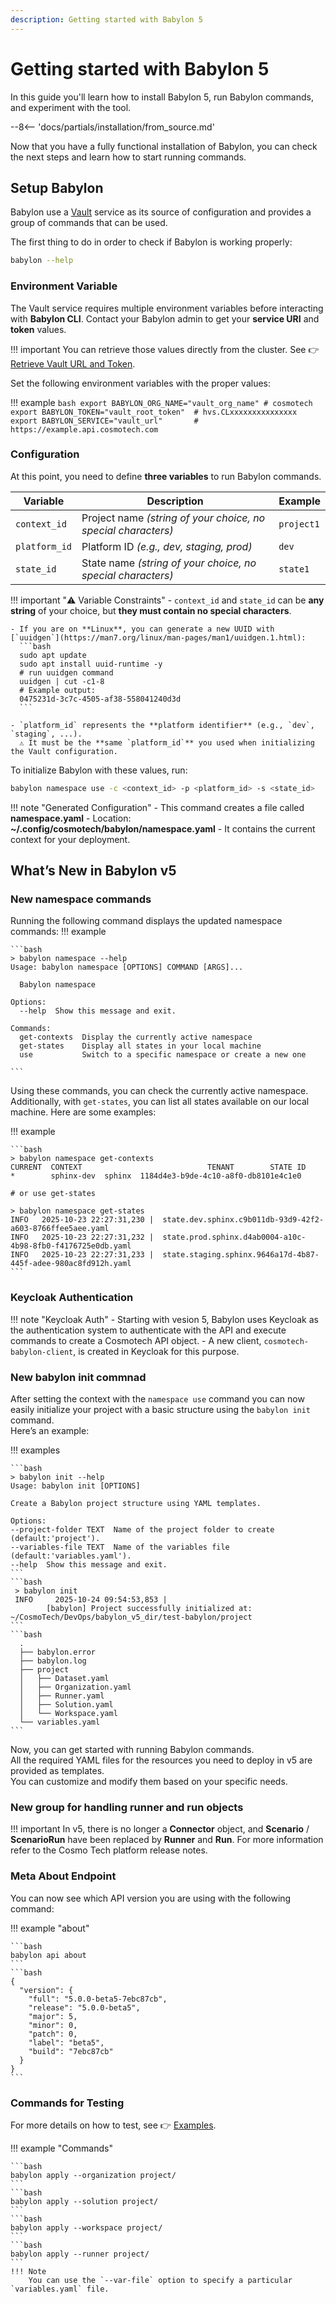 ```yaml
---
description: Getting started with Babylon 5
---
```


# Getting started with Babylon 5

In this guide you'll learn how to install Babylon 5, run Babylon commands, and experiment with the tool.

--8<-- 'docs/partials/installation/from_source.md'

Now that you have a fully functional installation of Babylon, you can check the next steps and learn how to start running commands.

## Setup Babylon

Babylon use a [Vault](https://www.vaultproject.io/) service as its source of configuration and provides a group of commands that can be used.

The first thing to do in order to check if Babylon is working properly:
```bash
babylon --help
```

### Environment Variable

The Vault service requires multiple environment variables before interacting with **Babylon CLI**. 
Contact your Babylon admin to get your **service URI** and **token** values.  

!!! important
    You can retrieve those values directly from the cluster. 
    See 👉 [Retrieve Vault URL and Token](./Babylon_Vault_Init_Vars.md#1-configure-environment-variables).

Set the following environment variables with the proper values: 

!!! example 
    ```bash
    export BABYLON_ORG_NAME="vault_org_name" # cosmotech
    export BABYLON_TOKEN="vault_root_token"  # hvs.CLxxxxxxxxxxxxxxx
    export BABYLON_SERVICE="vault_url"       # https://example.api.cosmotech.com
    ```

### Configuration

At this point, you need to define **three variables** to run Babylon commands.

| Variable       | Description                                | Example   |
|----------------|--------------------------------------------|-----------|
| `context_id`   | Project name *(string of your choice, no special characters)* | `project1` |
| `platform_id`  | Platform ID *(e.g., dev, staging, prod)*   | `dev`     |
| `state_id`     | State name *(string of your choice, no special characters)* | `state1`  |

!!! important "⚠️ Variable Constraints"
    - `context_id` and `state_id` can be **any string** of your choice, but **they must contain no special characters**.  

    - If you are on **Linux**, you can generate a new UUID with [`uuidgen`](https://man7.org/linux/man-pages/man1/uuidgen.1.html):  
      ```bash
      sudo apt update
      sudo apt install uuid-runtime -y
      # run uuidgen command 
      uuidgen | cut -c1-8
      # Example output:
      0475231d-3c7c-4505-af38-558041240d3d
      ```

    - `platform_id` represents the **platform identifier** (e.g., `dev`, `staging`, ...).  
      ⚠️ It must be the **same `platform_id`** you used when initializing the Vault configuration.

To initialize Babylon with these values, run:

```bash
babylon namespace use -c <context_id> -p <platform_id> -s <state_id>
```

!!! note "Generated Configuration"
    - This command creates a file called **namespace.yaml**
    - Location: **~/.config/cosmotech/babylon/namespace.yaml**
    - It contains the current context for your deployment.

## What’s New in Babylon v5
### New namespace commands
Running the following command displays the updated namespace commands:
!!! example 

    ```bash
    > babylon namespace --help
    Usage: babylon namespace [OPTIONS] COMMAND [ARGS]...

      Babylon namespace

    Options:
      --help  Show this message and exit.

    Commands:
      get-contexts  Display the currently active namespace
      get-states    Display all states in your local machine
      use           Switch to a specific namespace or create a new one

    ```
Using these commands, you can check the currently active namespace. <br>
Additionally, with `get-states`, you can list all states available on our local machine. Here are some examples:

!!! example 

    ```bash
    > babylon namespace get-contexts  
    CURRENT  CONTEXT                            TENANT        STATE ID                              
    *        sphinx-dev  sphinx  1184d4e3-b9de-4c10-a8f0-db8101e4c1e0 

    # or use get-states

    > babylon namespace get-states 
    INFO   2025-10-23 22:27:31,230 |  state.dev.sphinx.c9b011db-93d9-42f2-a603-8766ffee5aee.yaml
    INFO   2025-10-23 22:27:31,232 |  state.prod.sphinx.d4ab0004-a10c-4b98-8fb0-f4176725e0db.yaml
    INFO   2025-10-23 22:27:31,233 |  state.staging.sphinx.9646a17d-4b87-445f-adee-980ac8fd912h.yaml
    ```
### Keycloak Authentication
!!! note "Keycloak Auth"
    - Starting with vesion 5, Babylon uses Keycloak as the authentication system to authenticate with the API and execute commands to create a Cosmotech API object.
    - A new client, `cosmotech-babylon-client`, is created in Keycloak for this purpose.

### New babylon init commnad
After setting the context with the `namespace use` command you can now easily initialize your project with a basic structure using the `babylon init` command.  
Here’s an example:

!!! examples 

    ```bash
    > babylon init --help
    Usage: babylon init [OPTIONS]

    Create a Babylon project structure using YAML templates.

    Options:
    --project-folder TEXT  Name of the project folder to create (default:'project').
    --variables-file TEXT  Name of the variables file (default:'variables.yaml').
    --help  Show this message and exit.
    ```
    ```bash
     > babylon init
     INFO     2025-10-24 09:54:53,853 | 
            [babylon] Project successfully initialized at: ~/CosmoTech/DevOps/babylon_v5_dir/test-babylon/project
    ```
    ```bash
      .
      ├── babylon.error
      ├── babylon.log
      ├── project
      │   ├── Dataset.yaml
      │   ├── Organization.yaml
      │   ├── Runner.yaml
      │   ├── Solution.yaml
      │   └── Workspace.yaml
      └── variables.yaml
    ```
Now, you can get started with running Babylon commands.  
All the required YAML files for the resources you need to deploy in v5 are provided as templates.  
You can customize and modify them based on your specific needs.

### New group for handling runner and run objects
!!! important
    In v5, there is no longer a **Connector** object, and **Scenario** / **ScenarioRun** have been replaced by **Runner** and **Run**.
    For more information refer to the Cosmo Tech platform release notes.

### Meta About Endpoint

You can now see which API version you are using with the following command:

!!! example "about"

    ```bash
    babylon api about
    ```
    ```bash
    {
      "version": {
        "full": "5.0.0-beta5-7ebc87cb",
        "release": "5.0.0-beta5",
        "major": 5,
        "minor": 0,
        "patch": 0,
        "label": "beta5",
        "build": "7ebc87cb"
      }
    }
    ```
### Commands for Testing

For more details on how to test, see 👉 [Examples](../Examples/Example_Deploy_CosmoTech_workspace_v5.md#deploy-cosmo-tech-workspace).

!!! example "Commands"

    ```bash
    babylon apply --organization project/  
    ```
    ```bash
    babylon apply --solution project/
    ```
    ```bash    
    babylon apply --workspace project/ 
    ```
    ```bash 
    babylon apply --runner project/
    ```
    !!! Note 
        You can use the `--var-file` option to specify a particular `variables.yaml` file.
